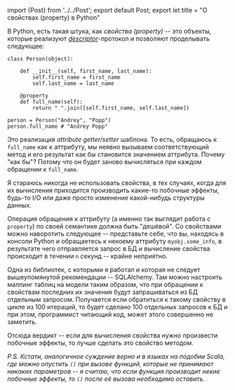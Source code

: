 import {Post} from '../../Post';
export default Post;
export let title = "О свойствах (property) в Python"

В Python, есть такая штука, как *свойства (property)* -- это объекты, которые
реализуют *[descriptor][descriptor_doc]*-протокол и позволяют проделывать
следующее:

    class Person(object):

        def __init__(self, first_name, last_name):
            self.first_name = first_name
            self.last_name = last_name

        @property
        def full_name(self):
            return " ".join([self.first_name, self.last_name])

    person = Person("Andrey", "Popp")
    person.full_name # "Andrey Popp"

Это реализация *attribute getter/setter* шаблона. То есть, обращаюсь к
``full_name`` как к аттрибуту, мы неявно вызываем соответствующий метод и его
результат как бы становится значением аттрибута.  Почему "как бы"? Потому что
он будет заново вычисляться при каждом обращении к ``full_name``.

Я стараюсь никогда не использовать свойства, в тех случаях, когда для их
вычисления приходится производить какие-то побочные эффекты, будь-то I/O или
даже просто изменение какой-нибудь структуры данных.

Операция обращения к аттрибуту (а именно так выглядит работа с ``property``) по
своей семантике должна быть "дешёвой". Со свойствами можно наворотить следующее
-- представьте себе, что вы, находясь в консоли Python и обращаетесь к некоему
аттрибуту ``myobj.some_info``, в результате чего отправляется запрос в БД и
вычисление свойства происходит в течении ``n`` секунд -- крайне неприятно.

Одна из библиотек, с которыми я работал и которая не следует вышеупомянутой
рекомендации -- SQLAlchemy. Там можно настроить маппинг таблиц на модели таким
образом, что при обращении к свойствам последних их значения будут
запрашиваться из БД отдельным запросом. Получается если обратиться к такому
свойству в цикле из 100 итераций, то будет сделано 100 отдельных запросов к БД
и при этом, программист читающий код, может этого совершенно не заметить.

Отсюда вердикт -- если для вычисления свойства нужно произвести побочные
эффекты, то лучше сделать это свойство методом.

*P.S. Кстати, аналогичное суждение верно и в языках на подобии Scala, где можно
опустить ``()`` при вызове функций, которые не принимают никаких параметров --
я считаю, что если функция производит некие побочные эффекты, то ``()`` после
её вызова необходимо оставить.*

[descriptor_doc]: http://docs.python.org/reference/datamodel.html#descriptors
